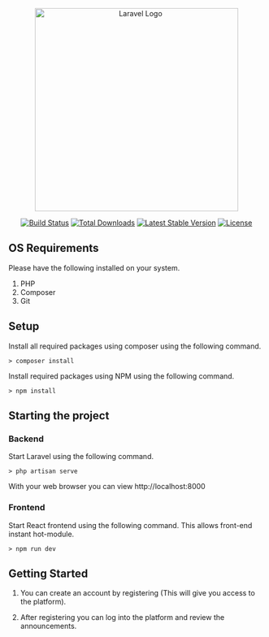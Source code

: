 <p align="center"><a href="https://laravel.com" target="_blank"><img src="https://raw.githubusercontent.com/laravel/art/master/logo-lockup/5%20SVG/2%20CMYK/1%20Full%20Color/laravel-logolockup-cmyk-red.svg" width="400" alt="Laravel Logo"></a></p>

<p align="center">
<a href="https://github.com/laravel/framework/actions"><img src="https://github.com/laravel/framework/workflows/tests/badge.svg" alt="Build Status"></a>
<a href="https://packagist.org/packages/laravel/framework"><img src="https://img.shields.io/packagist/dt/laravel/framework" alt="Total Downloads"></a>
<a href="https://packagist.org/packages/laravel/framework"><img src="https://img.shields.io/packagist/v/laravel/framework" alt="Latest Stable Version"></a>
<a href="https://packagist.org/packages/laravel/framework"><img src="https://img.shields.io/packagist/l/laravel/framework" alt="License"></a>
</p>

## OS Requirements
Please have the following installed on your system.
1. PHP
1. Composer
1. Git

## Setup
Install all required packages using composer using the following command.

```
> composer install
```

Install required packages using NPM using the following command.
```
> npm install
```

## Starting the project
### Backend
Start Laravel using the following command.
```
> php artisan serve
```
With your web browser you can view http://localhost:8000

### Frontend
Start React frontend using the following command. This allows front-end instant hot-module.
```
> npm run dev
```

## Getting Started
1. You can create an account by registering (This will give you access to the platform).

1. After registering you can log into the platform and review the announcements.